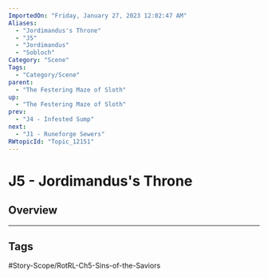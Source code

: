 ```yaml
---
ImportedOn: "Friday, January 27, 2023 12:02:47 AM"
Aliases:
  - "Jordimandus's Throne"
  - "J5"
  - "Jordimandus"
  - "Sobloch"
Category: "Scene"
Tags:
  - "Category/Scene"
parent:
  - "The Festering Maze of Sloth"
up:
  - "The Festering Maze of Sloth"
prev:
  - "J4 - Infested Sump"
next:
  - "J1 - Runeforge Sewers"
RWtopicId: "Topic_12151"
---
```

# J5 - Jordimandus's Throne
## Overview

---
## Tags
#Story-Scope/RotRL-Ch5-Sins-of-the-Saviors

